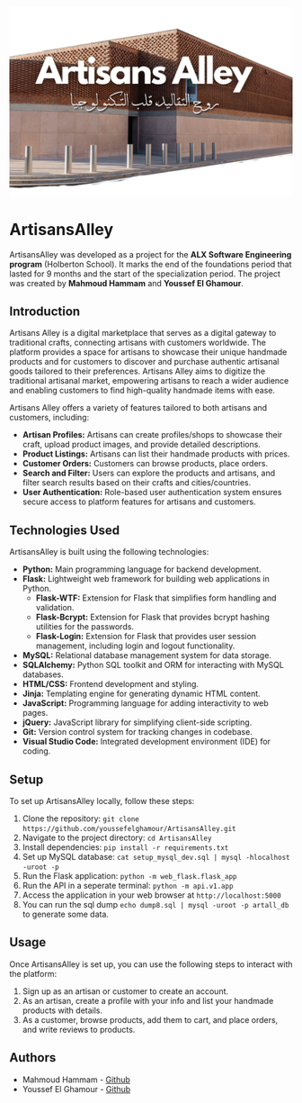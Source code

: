 ![ArtisansAlley](./web_flask/static/images/README_cover.png)

# ArtisansAlley

ArtisansAlley was developed as a project for the **ALX Software Engineering program** (Holberton School). It marks the end of the foundations period that lasted for 9 months and the start of the specialization period. The project was created by **Mahmoud Hammam** and **Youssef El Ghamour**.

## Introduction

Artisans Alley is a digital marketplace that serves as a digital gateway to traditional crafts, connecting artisans with customers worldwide. The platform provides a space for artisans to showcase their unique handmade products and for customers to discover and purchase authentic artisanal goods tailored to their preferences. Artisans Alley aims to digitize the traditional artisanal market, empowering artisans to reach a wider audience and enabling customers to find high-quality handmade items with ease.

Artisans Alley offers a variety of features tailored to both artisans and customers, including:

- **Artisan Profiles:** Artisans can create profiles/shops to showcase their craft, upload product images, and provide detailed descriptions.
- **Product Listings:** Artisans can list their handmade products with prices.
- **Customer Orders:** Customers can browse products, place orders.
- **Search and Filter:** Users can explore the products and artisans, and filter search results based on their crafts and cities/countries.
- **User Authentication:** Role-based user authentication system ensures secure access to platform features for artisans and customers.

## Technologies Used

ArtisansAlley is built using the following technologies:

- **Python:** Main programming language for backend development.
- **Flask:** Lightweight web framework for building web applications in Python.
    - **Flask-WTF:** Extension for Flask that simplifies form handling and validation.
    - **Flask-Bcrypt:** Extension for Flask that provides bcrypt hashing utilities for the passwords.
    - **Flask-Login:** Extension for Flask that provides user session management, including login and logout functionality.
- **MySQL:** Relational database management system for data storage.
- **SQLAlchemy:** Python SQL toolkit and ORM for interacting with MySQL databases.
- **HTML/CSS:** Frontend development and styling.
- **Jinja:** Templating engine for generating dynamic HTML content.
- **JavaScript:** Programming language for adding interactivity to web pages.
- **jQuery:** JavaScript library for simplifying client-side scripting.
- **Git:** Version control system for tracking changes in codebase.
- **Visual Studio Code:** Integrated development environment (IDE) for coding.

## Setup

To set up ArtisansAlley locally, follow these steps:

1. Clone the repository: `git clone https://github.com/youssefelghamour/ArtisansAlley.git`
2. Navigate to the project directory: `cd ArtisansAlley`
3. Install dependencies: `pip install -r requirements.txt`
4. Set up MySQL database: `cat setup_mysql_dev.sql | mysql -hlocalhost -uroot -p`
5. Run the Flask application: `python -m web_flask.flask_app`
6. Run the API in a seperate terminal: `python -m api.v1.app`
6. Access the application in your web browser at `http://localhost:5000`
7. You can run the sql dump `echo dump8.sql | mysql -uroot -p artall_db` to generate some data.

## Usage

Once ArtisansAlley is set up, you can use the following steps to interact with the platform:

1. Sign up as an artisan or customer to create an account.
2. As an artisan, create a profile with your info and list your handmade products with details.
3. As a customer, browse products, add them to cart, and place orders, and write reviews to products.

## Authors

- Mahmoud Hammam - [Github](https://github.com/MahmoudHammam0)
- Youssef El Ghamour - [Github](https://github.com/youssefelghamour)